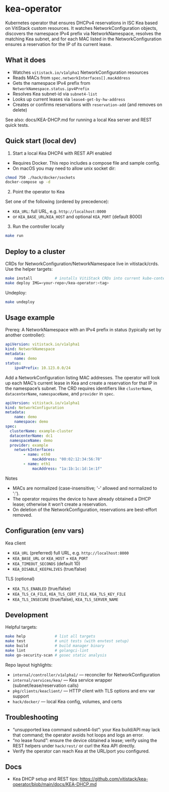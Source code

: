 # kea-operator

Kubernetes operator that ensures DHCPv4 reservations in ISC Kea based on VitiStack custom resources. It watches NetworkConfiguration objects, discovers the namespace IPv4 prefix via NetworkNamespace, resolves the matching Kea subnet, and for each MAC listed in the NetworkConfiguration ensures a reservation for the IP of its current lease.

## What it does

- Watches `vitistack.io/v1alpha1` NetworkConfiguration resources
- Reads MACs from `spec.networkInterfaces[].macAddress`
- Gets the namespace IPv4 prefix from `NetworkNamespace.status.ipv4Prefix`
- Resolves Kea subnet-id via `subnet4-list`
- Looks up current leases via `lease4-get-by-hw-address`
- Creates or confirms reservations with `reservation-add` (and removes on delete)

See also: docs/KEA-DHCP.md for running a local Kea server and REST quick tests.

## Quick start (local dev)

1. Start a local Kea DHCP4 with REST API enabled

- Requires Docker. This repo includes a compose file and sample config.
- On macOS you may need to allow unix socket dir:

```bash
chmod 750 ./hack/docker/sockets
docker-compose up -d
```

2. Point the operator to Kea

Set one of the following (ordered by precedence):

- `KEA_URL`: full URL, e.g. `http://localhost:8000`
- or `KEA_BASE_URL`/`KEA_HOST` and optional `KEA_PORT` (default 8000)

3. Run the controller locally

```bash
make run
```

## Deploy to a cluster

CRDs for NetworkConfiguration/NetworkNamespace live in vitistack/crds. Use the helper targets:

```bash
make install          # installs VitiStack CRDs into current kube-context
make deploy IMG=<your-repo>/kea-operator:<tag>
```

Undeploy:

```bash
make undeploy
```

## Usage example

Prereq: A NetworkNamespace with an IPv4 prefix in status (typically set by another controller):

```yaml
apiVersion: vitistack.io/v1alpha1
kind: NetworkNamespace
metadata:
	name: demo
status:
	ipv4Prefix: 10.123.0.0/24
```

Add a NetworkConfiguration listing MAC addresses. The operator will look up each MAC’s current lease in Kea and create a reservation for that IP in the namespace’s subnet. The CRD requires identifiers like `clusterName`, `datacenterName`, `namespaceName`, and `provider` in `spec`.

```yaml
apiVersion: vitistack.io/v1alpha1
kind: NetworkConfiguration
metadata:
	name: demo
	namespace: demo
spec:
  clusterName: example-cluster
  datacenterName: dc1
  namespaceName: demo
  provider: example
	networkInterfaces:
		- name: eth0
			macAddress: "00:02:12:34:56:78"
		- name: eth1
			macAddress: "1a:1b:1c:1d:1e:1f"
```

Notes

- MACs are normalized (case-insensitive; '-' allowed and normalized to ':').
- The operator requires the device to have already obtained a DHCP lease; otherwise it won’t create a reservation.
- On deletion of the NetworkConfiguration, reservations are best-effort removed.

## Configuration (env vars)

Kea client

- `KEA_URL` (preferred) full URL, e.g. `http://localhost:8000`
- `KEA_BASE_URL` or `KEA_HOST` + `KEA_PORT`
- `KEA_TIMEOUT_SECONDS` (default 10)
- `KEA_DISABLE_KEEPALIVES` (true/false)

TLS (optional)

- `KEA_TLS_ENABLED` (true/false)
- `KEA_TLS_CA_FILE`, `KEA_TLS_CERT_FILE`, `KEA_TLS_KEY_FILE`
- `KEA_TLS_INSECURE` (true/false), `KEA_TLS_SERVER_NAME`

## Development

Helpful targets:

```bash
make help             # list all targets
make test             # unit tests (with envtest setup)
make build            # build manager binary
make lint             # golangci-lint
make go-security-scan # gosec static analysis
```

Repo layout highlights:

- `internal/controller/v1alpha1/` — reconciler for NetworkConfiguration
- `internal/services/kea/` — Kea service wrapper (subnet/lease/reservation calls)
- `pkg/clients/keaclient/` — HTTP client with TLS options and env var support
- `hack/docker/` — local Kea config, volumes, and certs

## Troubleshooting

- “unsupported kea command subnet4-list”: your Kea build/API may lack that command; the operator avoids hot loops and logs an error.
- “no lease found”: ensure the device obtained a lease; verify using the REST helpers under `hack/rest/` or curl the Kea API directly.
- Verify the operator can reach Kea at the URL/port you configured.

## Docs

- Kea DHCP setup and REST tips: https://github.com/vitistack/kea-operator/blob/main/docs/KEA-DHCP.md
